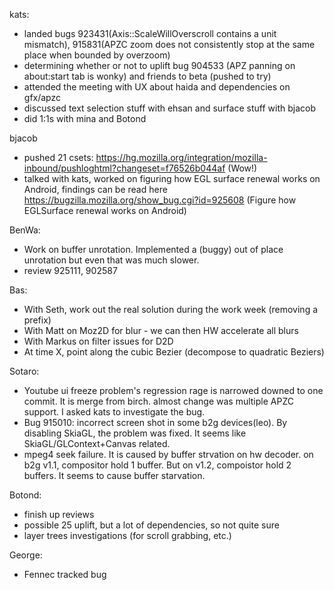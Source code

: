 kats:
* landed bugs 923431(Axis::ScaleWillOverscroll contains a unit mismatch), 915831(APZC zoom does not consistently stop at the same place when bounded by overzoom)
* determining whether or not to uplift bug 904533 (APZ panning on about:start tab is wonky) and friends to beta (pushed to try)
* attended the meeting with UX about haida and dependencies on gfx/apzc
* discussed text selection stuff with ehsan and surface stuff with bjacob
* did 1:1s with mina and Botond

bjacob
* pushed 21 csets: https://hg.mozilla.org/integration/mozilla-inbound/pushloghtml?changeset=f76526b044af (Wow!)
* talked with kats, worked on figuring how EGL surface renewal works on Android, findings can be read here https://bugzilla.mozilla.org/show_bug.cgi?id=925608 (Figure how EGLSurface renewal works on Android)

BenWa:
* Work on buffer unrotation. Implemented a (buggy) out of place unrotation but even that was much slower.
* review 925111, 902587

Bas:
* With Seth, work out the real solution during the work week (removing a prefix)
* With Matt on  Moz2D for blur - we can then HW accelerate all blurs
* With Markus on filter issues for D2D
* At time X, point along the cubic Bezier (decompose to quadratic Beziers)

Sotaro:
* Youtube ui freeze problem's regression rage is narrowed downed to one commit. It is merge from birch. almost change was multiple APZC support. I asked kats to investigate the bug.
* Bug 915010: incorrect screen shot in some b2g devices(leo). By disabling SkiaGL, the problem was fixed. It seems like SkiaGL/GLContext+Canvas related.
* mpeg4 seek failure. It is caused by buffer strvation on hw decoder. on b2g v1.1, compositor hold 1 buffer. But on v1.2, compoistor hold 2 buffers. It seems to cause buffer starvation.

Botond:
* finish up reviews
* possible 25 uplift, but a lot of dependencies, so not quite sure
* layer trees investigations (for scroll grabbing, etc.)

George:
* Fennec tracked bug

